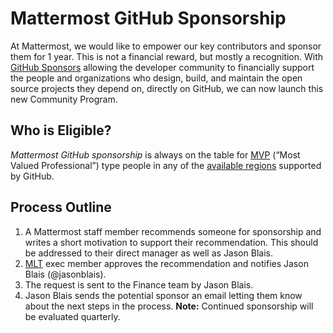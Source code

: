 # Mattermost GitHub Sponsorship
At Mattermost, we would like to empower our key contributors and sponsor them for 1 year. This is not a financial reward, but mostly a recognition.
With [GitHub Sponsors](https://docs.github.com/en/github/supporting-the-open-source-community-with-github-sponsors/about-github-sponsors#about-github-sponsors) allowing the developer community to financially support the people and organizations who design, build, and maintain the open source projects they depend on, directly on GitHub, we can now launch this new Community Program.
## Who is Eligible?
_Mattermost GitHub sponsorship_ is always on the table for [MVP](https://developers.mattermost.com/contribute/mvp/) (“Most Valued Professional”) type people in any of the [available regions](https://github.com/sponsors) supported by GitHub.
## Process Outline
1. A Mattermost staff member recommends someone for sponsorship and writes a short motivation to support their recommendation. This should be addressed to their direct manager as well as Jason Blais.
2. [MLT](https://handbook.mattermost.com/company/about-mattermost/list-of-terms#mlt) exec member approves the recommendation and notifies Jason Blais (@jasonblais).
3. The request is sent to the Finance team by Jason Blais.
4. Jason Blais sends the potential sponsor an email letting them know about the next steps in the process.
**Note:** Continued sponsorship will be evaluated quarterly.
